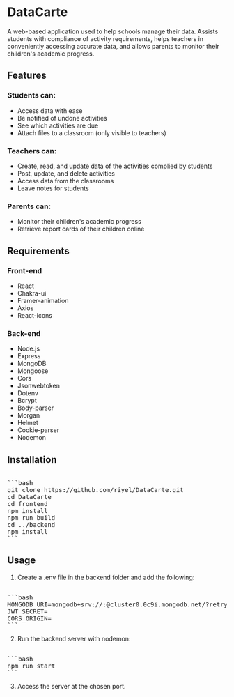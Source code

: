 # DataCarte
A web-based application used to help schools manage their data. Assists students with compliance of activity requirements, helps teachers in conveniently accessing accurate data, and allows parents to monitor their children's academic progress.

## Features  
### Students can:  
- Access data with ease  
- Be notified of undone activities  
- See which activities are due  
- Attach files to a classroom (only visible to teachers)

### Teachers can:  
- Create, read, and update data of the activities complied by students  
- Post, update, and delete activities  
- Access data from the classrooms  
- Leave notes for students

### Parents can:  
- Monitor their children's academic progress
- Retrieve report cards of their children online

## Requirements
### Front-end
- React  
- Chakra-ui  
- Framer-animation  
- Axios  
- React-icons

### Back-end
- Node.js  
- Express  
- MongoDB  
- Mongoose  
- Cors  
- Jsonwebtoken  
- Dotenv  
- Bcrypt  
- Body-parser  
- Morgan  
- Helmet  
- Cookie-parser  
- Nodemon

## Installation  
<pre>  
```bash  
git clone https://github.com/riyel/DataCarte.git  
cd DataCarte  
cd frontend  
npm install 
npm run build  
cd ../backend  
npm install 
```  
</pre>  

## Usage  
1. Create a .env file in the backend folder and add the following:  
<pre>  
```bash  
MONGODB_URI=mongodb+srv://<username>:<password>@cluster0.0c9i.mongodb.net/<database>?retryWrites=true&w=majority  
JWT_SECRET=<secret>  
CORS_ORIGIN=<port>
```  
</pre>  
2. Run the backend server with nodemon:  
<pre>  
```bash  
npm run start  
```  
</pre>  
3. Access the server at the chosen port.  
